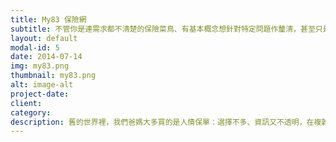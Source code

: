 ```yaml
---
title: My83 保險網
subtitle: 不管你是連需求都不清楚的保險菜鳥、有基本概念想針對特定問題作釐清，甚至只是想尋找值得信賴的保險業務員，現在除了親友經驗的片面之詞外，也許有機會就上述常面臨的保險難題，獲得更全面、更客觀，也更符合個人需求的回答。
layout: default
modal-id: 5
date: 2014-07-14
img: my83.png
thumbnail: my83.png
alt: image-alt
project-date:
client:
category:
description: 舊的世界裡，我們爸媽大多買的是人情保單：選擇不多、資訊又不透明，在複雜的合約與部分業務員微妙卻模糊的話術中，很容易買錯又買貴。新的世界中，我們期待讓軟體力量推動彷彿石器時代的保險市場開始改變。讓資訊更公開透明，幫助消費者以更簡單直覺的方式了解保險、用更便捷的方式媒合優秀業務員與消費者。我們不是保險業務員、也和任何保險公司無關。我們從保戶的立場所成立的保險資訊媒合平台，希望幫助消費者保險買對不買貴，也讓專業的業務員有機會服務更多消費者！
---
```

